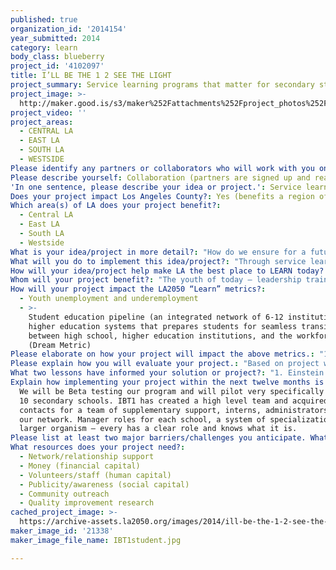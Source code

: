 ```yaml
---
published: true
organization_id: '2014154'
year_submitted: 2014
category: learn
body_class: blueberry
project_id: '4102097'
title: I’LL BE THE 1 2 SEE THE LIGHT
project_summary: Service learning programs that matter for secondary students & teachers.
project_image: >-
  http://maker.good.is/s3/maker%252Fattachments%252Fproject_photos%252Fimages%252F21338%252Fdisplay%252FIBT1student.jpg=c570x385
project_video: ''
project_areas:
  - CENTRAL LA
  - EAST LA
  - SOUTH LA
  - WESTSIDE
Please identify any partners or collaborators who will work with you on this project.: "Non-profits – Tree People, Heal The Bay, Kiss The Ground, Global Green and ACE.\r\n\r\nGoverning agencies – City of LA Mayor's office and their Sustainable goals. \r\n\r\nInstitutions of higher learning – partnering with film schools and Universities.  We are working with UCLA.  \r\n\r\nSecondary Schools – University High, Amino Inglewood High School, Amino Westrside Middle School, Muse School (these are confirmed) and more to come.  \r\n\r\nCREEC- CA Dept of Ed.\r\n\r\nArts and Entertainment Industry– partnering with film schools such as LA Film so students will be exposed to the entertainment industry through media projects we build with the students.\r\n\r\nThree factors critical to the success of our collaboration: 1) regular and open communication. Not a lot of institutions are used to working in such a collaborative and innovative way. There’s a lot of disconnects and “re-invent the wheel” stuff in the non-profit world and entertainment industry here. By putting the focus on the youth and not on any one organization, we give the power over to the people and encourage a much higher level of organization. There’s a learning curve in and of itself in this collaboration. We are staffed at IBT1 with experts in empowerment and leadership training and fully intend to have one of the first things we do to be to inculcate the collaborating partners into our new model of thinking. We need to walk our talk for it to work. In addition, we are staffed amply to do regular follow up with our partners and support a regular open flow of communication clearly. 2) acknowledgment for the system as it currently works. We do have our feet on the ground, even if our vision is to shoot for the stars, so to speak. We know we have to be palatable to the schools learning agenda, especially with standardized testing, so we are partnering with CREEC to ensure we are doing this in a way that’s approachable enough for the schools that they’re able to fit it in their scheduling. 3) a clear plan. High level collaborations are awesome, but they need clear strategy and direction. Through the discipline comes the freedom. We have big goals, but they start with small strategic steps. We have very clear game plans about who to engage in year one, and what we need from who to make this work. We constantly re-evaluate and course correct, but are savvy to the need for specific and measurable benchmark goals, especially in the early stages of partnerships until a more naturalorganic rhythm starts to unfold. \r\n"
Please describe yourself: Collaboration (partners are signed up and ready to hit the ground running!)
'In one sentence, please describe your idea or project.': Service learning programs that matter for secondary students & teachers.
Does your project impact Los Angeles County?: Yes (benefits a region of LA County)
Which area(s) of LA does your project benefit?:
  - Central LA
  - East LA
  - South LA
  - Westside
What is your idea/project in more detail?: "How do we ensure for a future where our leaders are well equipped to guide us through the impending social, economic, and environmental challenges we face as a society? How can we educate our youth in being strategic disruptors of innovation, using their talents and creativity to come up with real solutions for tomorrow’s concerns? And most importantly, how do we get this next generation of leaders to really believe in their capacity to take effective action to improve their lives and the well-being of our world without which they lack the motivation to do so? We believe it starts with creating innovative and experiential, student-driven educational and leadership programs for young adults. \r\n\r\n \r\n"
What will you do to implement this idea/project?: "Through service learning educational programs, student made documentary films, social media campaigns, youth summits, educational art installations, literature publication, and online curriculum, IBT1 encourages youth to get involved and interested in larger social issues by using inspiring, creative mediums. \r\n\r\n\r\nPresented with opportunities in the class room to address present day, real-world challenges students will take on projects that test out their critical thinking and team-building skills on issues that will immediately have an impact on their local communities, and they’ll build up their confidence in their ability to impact real change while doing it. Of course, we need to teach our youth the basics about the important global issues at hand, but it is also our responsibility to restore in them the belief that they can indeed make a difference and that their actions matter. We need to give them the opportunity to experience that they, indeed, can be the one to make a change for the better. \r\n\r\nOur premiere program based on this philosophy, SEE THE LIGHT, will launch in over 10+ Los Angeles based Secondary Schools Fall 2014. Designed to walk teachers and students through an eco-challenge that impacts their school and/or community to which they must propose and vote on a chosen project to implement as a potential solution to the presented problem. \r\n\r\nThis fall we will address the five main topics of soil health, waste management, energy, air quality, and ocean health in that particular school and group of students. Each school participating will be provided with 3 visits from an IBT1 program lead.  We will provide the following; three classroom discussions, a presentation about our program; actionable take home tool kit that addresses the eco-challenge; a sustainability plan for the school and student related to the challenge; tools for science, environmental and film clubs to launch peer-to-peer learning campaigns; access to our online tools, how to videos, social media engagement, and tracking system; comprehensive volunteer, internship, and learning database; and resources in English and Spanish language. \r\n\r\nSEE THE LIGHT will empower students to take on an eco challenge, art installations, media campaigns, and documentary films that push forward social change.  With our online portal students will be able to track their groups’ project, find and log volunteer hours, and earn points toward green products, healthy food, and scholarships."
How will your idea/project help make LA the best place to LEARN today? In 2050?: "SEE THE LIGHT is uniquely designed to take advantage of the rich resources we have in the LA metropolitan area – namely the bar-setting arts and entertainment industry and the thriving local non-profit community- and make them more available to the youth engaged in our programs. Many of these youth, especially those in the less affluent areas, would never otherwise have exposure to such resources. By creating collaborative partnerships between local non-profits (Heal the Bay, Tree People, etc.), the creative arts and entertainment industry, local governing bodies, and local schools we create a learning web for students that inspire them at a passion level so the learning flows naturally. We show them the benefits of cross-pollinating from the many sectors of society to come up with creative solutions to long-held societal problems. We create an “innovation-incubator” for our youth to nurture and build confidence in the budding leader inside. Through mentorship programs and youth summits in our programs and online community, we connect youth directly with places of potential future employment. \r\nWith SEE THE LIGHT, LA does become the best place to learn today because we bridge the gap between school and the community’s outside resources. We take the pressure off of schools to “do it all,” and we provide an avenue for outside agencies to bring their resources to the schools in an easy-to-use, immediately impactful way. What’s more, with every new year of the program, the learning web only grows stronger. The integrated community of learning that expands well beyond the walls of any one school grows bigger and more sophisticated every year. Graduates of the program can come back and act as mentors. Communications between schools, non-profits, and the entertainment industry get more frequent, more clear, and more creatively rich. We start to funnel well-trained youth into internship jobs at some of the collaborating non-profits or corporations that take part in out learning web. By the year 2050, other metropolitan areas will be emulating our model for integrated learning systems that empower our youth, our communities, and our local industries. \r\n"
Whom will your project benefit?: "The youth of today – leadership training, direct hands on experience, opportunities to direct their future success and access to meeting folks who can get them in the job market\r\n\r\nThe schools – we take over where they don’t have the capacity to take the students. Everything from teaching them emotional intelligence, conflict resolution, management skills as well as we connect schools to the local resources in the community that they wouldn’t otherwise have access to.\r\n\r\nThe industries and non-profits– entertainment industry needs vibrant young minds with innovative ideas that address real world problems. We are a key component in that pipeline, getting the best of the best youth in position to be future employees at these places.\r\n\r\nFuture generations and the planet – we are protecting the future generations of this planet by giving our best offering to this current next generation. We are teaching them from an integrated place, teaching them systems thinking so that they can address the complex problems we face with a holistic approach. We are teaching them how to be stewards of this earth. Like Einstein said “to solve a problem, you have to operate from a higher level of consciousness than the one the problem was created on.” We are offering that new high level way of thinking as a promise for a better future for all.\r\n"
How will your project impact the LA2050 “Learn” metrics?:
  - Youth unemployment and underemployment
  - >-
    Student education pipeline (an integrated network of 6-12 institutions, and
    higher education systems that prepares students for seamless transitions
    between high school, higher education institutions, and the workforce)
    (Dream Metric)
Please elaborate on how your project will impact the above metrics.: "1.\teach school project done will have specific metric developed for it (x number of plants planted in a school garden, school lunches being supplied for  certain # of kids, etc.)\r\n2.\tstudents for their projects along with their grades can recieve from IBT1 - scholarships, internships, or job placements after the year is done \r\n3.\tFunds raised by students through their kickstarter campaigns\r\n4.\tpre and post tests of kid’s confidence level in their belief in their ability to make a difference ( a survey we create for them to take before and after)\r\n5.\tnumber of kids we have in online community, number of partner organizations we have in the online community (the beginning of our learning web, what are our goals for year one)\r\n6.\tnumber of additional schools signed on for year two\r\n7.\tnumber of graduating kids who agree to be mentors for year two\r\n"
Please explain how you will evaluate your project.: "Based on project we will have a metrics to measure impact and how it aids in Climate change\r\n\r\nA project that has lasting impact for many years to come that the next wave of students can tur the project into a system for that school and/ or community\r\n\r\nStudents from our classrooms that adopt our program them graduating getting accepted to college or technical school or entering the workforce.  We track through our on line portal and aid them to make these choices. \r\n\r\n "
What two lessons have informed your solution or project?: "1. Einstein quote – “No problem can be solved from the same level of consciousness that created it.” We must address our complex worldy problem from a systems-level, and we must be able to provide children with opportunities to learn how to be systems-level thinkers. We can’t teach in isolated institutions anymore. We need to start talking to each other and working with each other. This is how we do it. \r\n2. putting youth in safe yet vulnerable positions of leadership leads to the birthplace of creativity. Brene Brown quote: “Vulnerability is the birthplace of love, belonging, joy, courage, empathy, and creativity. It is the source of hope, empathy, accountability, and authenticity. If we want greater clarity in our purpose or deeper and more meaningful spiritual lives, vulnerability is the path.” Not to sound hokey, but humans are emotional creatures. This learning program is designed to speak to and engage “all of our selves” – our emotional selves, mental selves, physical selves, etc. When we do this successfully, you ignite a kind of determination in a person’s soul that will make them strong enough to move mountains. Again, this is our most remarkable natural resource – the untapped potential of our youth to make a change. We must speak to their excellence if we want it to come out of them!\r\n"
Explain how implementing your project within the next twelve months is an achievable goal.: >-
  We will be Beta testing our program and will pilot very specifically in only
  10 secondary schools. IBT1 has created a high level team and acquired the
  contacts for a team of supplementary support, interns, administrators through
  our network. Manager roles for each school, a system of specialization in a
  larger organism – every has a clear role and knows what it is. 
Please list at least two major barriers/challenges you anticipate. What is your strategy for ensuring a successful implementation?: "A sucessful website to be able to have traceability and the turn key architecture to be able to create a robust site.  \r\n\r\nFunds to make this program happen and all schools to have the resources as well as funds to create an impactful project.\r\n\r\n"
What resources does your project need?:
  - Network/relationship support
  - Money (financial capital)
  - Volunteers/staff (human capital)
  - Publicity/awareness (social capital)
  - Community outreach
  - Quality improvement research
cached_project_image: >-
  https://archive-assets.la2050.org/images/2014/ill-be-the-1-2-see-the-light/maker.good.is/s3/maker%252Fattachments%252Fproject_photos%252Fimages%252F21338%252Fdisplay%252FIBT1student.jpg=c570x385.jpg
maker_image_id: '21338'
maker_image_file_name: IBT1student.jpg

---
```

